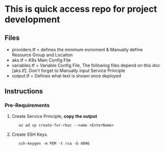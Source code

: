 # This is quick access repo for project development

## Files

- providers.tf = defines the minimum eviroment & Manually define Resource Group and Locaiton
- aks.tf = K8s Main Config File
- variables.tf = Variable Config File, The following files depend on this doc [aks.tf]. Don't forget to Manually input Service Principle
- output.tf = Defines what text is shown once deployed

## Instructions

### Pre-Requirements
1. Create Service Principle, **copy the output**
   
          az ad sp create-for-rbac --name <EnterName>
   
3. Create SSH Keys.

          ssh-keygen -m PEM -t rsa -b 4096
   

